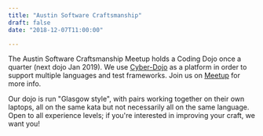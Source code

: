 ```yaml
---
title: "Austin Software Craftsmanship"
draft: false
date: "2018-12-07T11:00:00"

---
```

The Austin Software Craftsmanship Meetup holds a Coding Dojo once a quarter (next dojo Jan 2019). 
We use [Cyber-Dojo](http://cyber-dojo.org) as a platform in order to support multiple languages and test frameworks. 
Join us on [Meetup](https://www.meetup.com/austin-software-craftsmanship/) for more info.

Our dojo is run "Glasgow style", with pairs working together 
on their own laptops, all on the same kata but not necessarily
all on the same language. Open to all experience levels; 
if you're interested in improving your craft, we want you!
